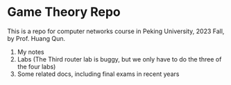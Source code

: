 # Game Theory Repo

This is a repo for computer networks course in Peking University, 2023 Fall, by Prof. Huang Qun.

1. My notes
2. Labs (The Third router lab is buggy, but we only have to do the three of the four labs)
3. Some related docs, including final exams in recent years
